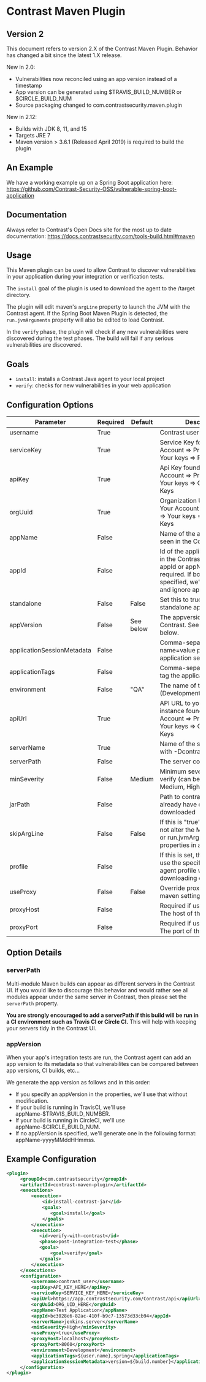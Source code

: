 # Contrast Maven Plugin

## Version 2

This document refers to version 2.X of the Contrast Maven Plugin. Behavior has changed a bit since the latest 1.X release.

New in 2.0:

* Vulnerabilities now reconciled using an app version instead of a timestamp
* App version can be generated using $TRAVIS_BUILD_NUMBER or $CIRCLE_BUILD_NUM
* Source packaging changed to com.contrastsecurity.maven.plugin

New in 2.12:

* Builds with JDK 8, 11, and 15
* Targets JRE 7
* Maven version > 3.6.1 (Released April 2019) is required to build the plugin

## An Example

We have a working example up on a Spring Boot application here: https://github.com/Contrast-Security-OSS/vulnerable-spring-boot-application

## Documentation

Always refer to Contrast's Open Docs site for the most up to date documentation: https://docs.contrastsecurity.com/tools-build.html#maven

## Usage

This Maven plugin can be used to allow Contrast to discover vulnerabilities in your application during your integration or verification tests. 

The `install` goal of the plugin is used to download the agent to the /target directory.

The plugin will edit maven's `argLine` property to launch the JVM with the Contrast agent. If the Spring Boot Maven Plugin is detected, the `run.jvmArguments` property will also be edited to load Contrast.

In the `verify` phase, the plugin will check if any new vulnerabilities were discovered during the test phases. The build will fail if any serious vulnerabilities are discovered.

## Goals

* `install`: installs a Contrast Java agent to your local project
* `verify`: checks for new vulnerabilities in your web application

## Configuration Options

| Parameter   | Required | Default    | Description                                                                       | Since |
|-------------|----------|------------|-----------------------------------------------------------------------------------|-------|
| username    | True     |            | Contrast username                                                            |       |
| serviceKey  | True     |            | Service Key found in Your Account => Profile page => Your keys => Personal Keys                                   |       |
| apiKey      | True     |            | Api Key found in Your Account => Profile page => Your keys => Organization Keys                                       |       |
| orgUuid     | True     |            | Organization Uuid found in Your Account => Profile page => Your keys => Organization Keys                             |       |
| appName     | False    |            | Name of the application as seen in the Contrast site                              |       |
| appId       | False    |            | Id of the application as seen in the Contrast site. Either appId or appName is required. If both are specified, we'll use appId and ignore appName | 2.5 |
| standalone  | False    | False      | Set this to true if this is a standalone app                                    |    2.2|
| appVersion  | False    | See below  | The appversion to report to Contrast. See explanation below.                    |       |
| applicationSessionMetadata | False | | Comma-separated name=value pairs for your application session metadata | 2.9 |
| applicationTags            | False | | Comma-separated values to tag the application | 2.9 |
| environment | False | "QA" | The name of the environment (Development/QA/Production | 2.9 |
| apiUrl      | True     |            | API URL to your Contrast instance found in Your Account => Profile page => Your keys => Organization Keys                                              |       |
| serverName  | True     |            | Name of the server you set with -Dcontrast.server                                 |       |
| serverPath  | False    |            | The server context path                                                           |    2.1|
| minSeverity | False    | Medium     | Minimum severity level to verify (can be Note, Low, Medium, High or Critical)     |       |
| jarPath     | False    |            | Path to contrast.jar if you already have one downloaded                           |       |
| skipArgLine | False    | False      | If this is "true", the plugin will not alter the Maven argLine or run.jvmArguments properties in any way|    2.0|
| profile     | False    |            | If this is set, the plugin will use the specified custom agent profile when downloading contrast.jar|    2.4|
| useProxy   | False    | False      | Override proxy settings from maven settings.xml | 2.8|
| proxyHost  | False    |            | Required if useProxy is true. The host of the proxy | 2.8|
| proxyPort  | False    |            | Required if useProxy is true. The port of the proxy | 2.8|


## Option Details

### serverPath

Multi-module Maven builds can appear as different servers in the Contrast UI. If you would like to discourage this behavior and would rather see all modules appear under the same server in Contrast, then please set the `serverPath` property.

**You are strongly encouraged to add a serverPath if this build will be run in a CI environment such as Travis CI or Circle CI.** This will help with keeping your servers tidy in the Contrast UI. 

### appVersion

When your app's integration tests are run, the Contrast agent can add an app version to its metadata so that vulnerabilites can be compared between app versions, CI builds, etc...

We generate the app version as follows and in this order:

* If you specify an appVersion in the properties, we'll use that without modification.
* If your build is running in TravisCI, we'll use appName-$TRAVIS_BUILD_NUMBER.
* If your build is running in CircleCI, we'll use appName-$CIRCLE_BUILD_NUM.
* If no appVersion is specified, we'll generate one in the following format: appName-yyyyMMddHHmmss.

## Example Configuration

```xml
<plugin>
     <groupId>com.contrastsecurity</groupId>
     <artifactId>contrast-maven-plugin</artifactId>
     <executions>
         <execution>
             <id>install-contrast-jar</id>
             <goals>
                <goal>install</goal>
             </goals>
         </execution>
         <execution>
            <id>verify-with-contrast</id>
            <phase>post-integration-test</phase>
            <goals>
                <goal>verify</goal>
            </goals>
         </execution>
     </executions>
     <configuration>
         <username>contrast_user</username>
         <apiKey>API_KEY_HERE</apiKey>
         <serviceKey>SERVICE_KEY_HERE</serviceKey>
         <apiUrl>https://app.contrastsecurity.com/Contrast/api</apiUrl>
         <orgUuid>ORG_UID_HERE</orgUuid>
         <appName>Test Application</appName>
         <appId>bc3028e6-82ac-410f-b9c7-13573d33cb94</appId>
         <serverName>jenkins.server</serverName>
         <minSeverity>High</minSeverity>
         <useProxy>true</useProxy>
         <proxyHost>localhost</proxyHost>
         <proxyPort>8060</proxyPort>
         <environment>Development</environment>
         <applicationTags>${user.name},spring</applicationTags>
         <applicationSessionMetadata>version=${build.number}</applicationSessionMetadata>
     </configuration>
</plugin>
```
